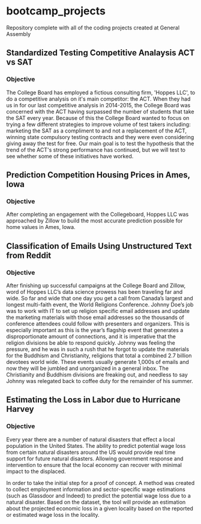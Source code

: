 # bootcamp_projects
Repository complete with all of the coding projects created at General Assembly

## Standardized Testing Competitive Analaysis ACT vs SAT

### Objective

The College Board has employed a fictious consulting firm, 'Hoppes LLC', to do a competitive analysis on it's main competitor: the ACT. When they had us in for our last competitive analysis in 2014-2015, the College Board was concerned with the ACT having surpassed the number of students that take the SAT every year. Because of this the College Board wanted to focus on trying a few different strategies to improve volume of test takers including: marketing the SAT as a compliment to and not a replacement of the ACT, winning state compulsory testing contracts and they were even considering giving away the test for free. Our main goal is to test the hypothesis that the trend of the ACT's strong performance has continued, but we will test to see whether some of these initiatives have worked.

## Prediction Competition Housing Prices in Ames, Iowa

### Objective

After completing an engagement with the Collegeboard, Hoppes LLC was approached by Zillow to build the most accurate prediction possible for home values in Ames, Iowa.


## Classification of Emails Using Unstructured Text from Reddit

### Objective

After finishing up successful campaigns at the College Board and Zillow, word of Hoppes LLC’s data science prowess has been traveling far and wide. So far and wide that one day you get a call from Canada’s largest and longest multi-faith event, the World Religions Conference. Johnny Doe’s job was to work with IT to set up religion specific email addresses and update the marketing materials with those email addresses so the thousands of conference attendees could follow with presenters and organizers. This is especially important as this is the year’s flagship event that generates a disproportionate amount of connections, and it is imperative that the religion divisions be able to respond quickly. Johnny was feeling the pressure, and he was in such a rush that he forgot to update the materials for the Buddhism and Christianity, religions that total a combined 2.7 billion devotees world wide. These events usually generate 1,000s of emails and now they will be jumbled and unorganized in a general inbox. The Christianity and Buddhism divisions are freaking out, and needless to say Johnny was relegated back to coffee duty for the remainder of his summer.

## Estimating the Loss in Labor due to Hurricane Harvey

### Objective


Every year there are a number of natural disasters that effect a local population in the United States. The ability to predict potential wage loss from certain natural disasters around the US would provide real time support for future natural disasters. Allowing government response and intervention to ensure that the local economy can recover with minimal impact to the displaced.

In order to take the initial step for a proof of concept. A method was created to collect employment information and sector-specific wage estimations (such as Glassdoor and Indeed) to predict the potential wage loss due to a natural disaster. Based on the dataset, the tool will provide an estimation about the projected economic loss in a given locality based on the reported or estimated wage loss in the locality.
